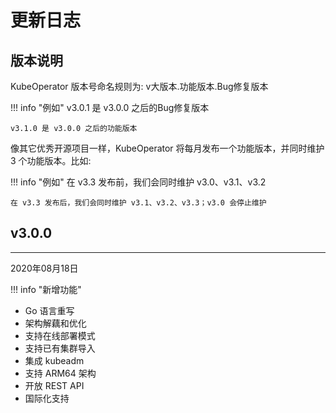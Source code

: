 # 更新日志

## 版本说明
KubeOperator 版本号命名规则为: v大版本.功能版本.Bug修复版本

!!! info "例如"
    v3.0.1 是 v3.0.0 之后的Bug修复版本

    v3.1.0 是 v3.0.0 之后的功能版本

像其它优秀开源项目一样，KubeOperator 将每月发布一个功能版本，并同时维护 3 个功能版本。比如: 

!!! info "例如"
    在 v3.3 发布前，我们会同时维护 v3.0、v3.1、v3.2

    在 v3.3 发布后，我们会同时维护 v3.1、v3.2、v3.3；v3.0 会停止维护

## v3.0.0
------------------------
2020年08月18日

!!! info "新增功能"
- Go 语言重写
- 架构解藕和优化
- 支持在线部署模式
- 支持已有集群导入
- 集成 kubeadm
- 支持 ARM64 架构
- 开放 REST API
- 国际化支持
